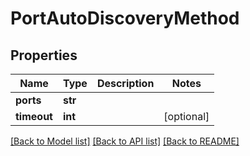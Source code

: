 # PortAutoDiscoveryMethod

## Properties
Name | Type | Description | Notes
------------ | ------------- | ------------- | -------------
**ports** | **str** |  | 
**timeout** | **int** |  | [optional] 

[[Back to Model list]](../README.md#documentation-for-models) [[Back to API list]](../README.md#documentation-for-api-endpoints) [[Back to README]](../README.md)


